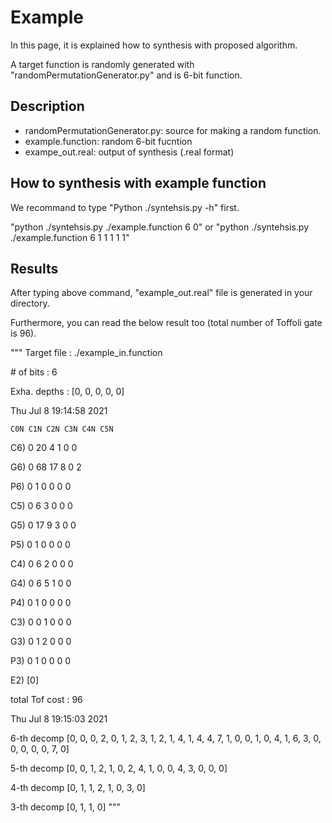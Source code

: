 # Example

In this page, it is explained how to synthesis with proposed algorithm.

A target function is randomly generated with "randomPermutationGenerator.py" and is 6-bit function.

## Description

- randomPermutationGenerator.py: source for making a random function.
- example.function: random 6-bit fucntion
- exampe_out.real: output of synthesis (.real format)

## How to synthesis with example function

We recommand to type "Python ./syntehsis.py -h" first.

"python ./syntehsis.py ./example.function 6 0" or "python ./syntehsis.py ./example.function 6 1 1 1 1 1"

## Results

After typing above command, "example_out.real" file is generated in your directory.

Furthermore, you can read the below result too (total number of Toffoli gate is 96).

"""
Target file	: ./example_in.function

\# of bits	: 6

Exha. depths	: [0, 0, 0, 0, 0]

Thu Jul  8 19:14:58 2021

	C0N	C1N	C2N	C3N	C4N	C5N	
	
C6)	0	20	4	1	0	0	

G6)	0	68	17	8	0	2	

P6)	0	1	0	0	0	0	

C5)	0	6	3	0	0	0	

G5)	0	17	9	3	0	0	

P5)	0	1	0	0	0	0	

C4)	0	6	2	0	0	0	

G4)	0	6	5	1	0	0	

P4)	0	1	0	0	0	0	

C3)	0	0	1	0	0	0	

G3)	0	1	2	0	0	0	

P3)	0	1	0	0	0	0	

E2)	[0]

total Tof cost : 96

Thu Jul  8 19:15:03 2021

6-th decomp	[0, 0, 0, 2, 0, 1, 2, 3, 1, 2, 1, 4, 1, 4, 4, 7, 1, 0, 0, 1, 0, 4, 1, 6, 3, 0, 0, 0, 0, 0, 7, 0]

5-th decomp	[0, 0, 1, 2, 1, 0, 2, 4, 1, 0, 0, 4, 3, 0, 0, 0]

4-th decomp	[0, 1, 1, 2, 1, 0, 3, 0]

3-th decomp	[0, 1, 1, 0]
"""
